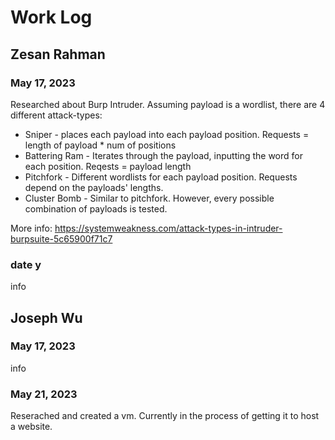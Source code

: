 # Work Log

## Zesan Rahman

### May 17, 2023

Researched about Burp Intruder. Assuming payload is a wordlist, there are 4 different attack-types: 


* Sniper - places each payload into each payload position. Requests = length of payload * num of positions
* Battering Ram - Iterates through the payload, inputting the word for each position. Reqests = payload length
* Pitchfork - Different wordlists for each payload position. Requests depend on the payloads' lengths.
* Cluster Bomb - Similar to pitchfork. However, every possible combination of payloads is tested. 

More info: https://systemweakness.com/attack-types-in-intruder-burpsuite-5c65900f71c7

### date y

info


## Joseph Wu

### May 17, 2023

info

### May 21, 2023

Reserached and created a vm. Currently in the process of getting it to host a website.

